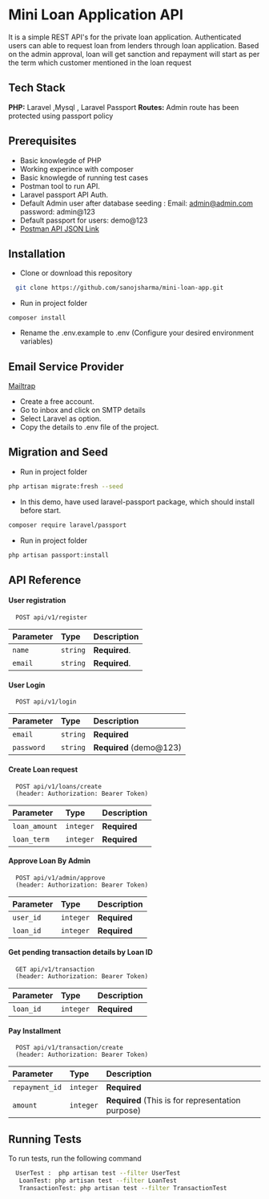 
# Mini Loan Application API

It is a simple REST API's for the private loan application. Authenticated users can able to request loan from lenders through loan application. Based on the admin approval, loan will get sanction and repayment will start as per the term which customer mentioned in the loan request

## Tech Stack

**PHP:** Laravel ,Mysql , Laravel Passport 
**Routes:** Admin route has been protected using passport policy


## Prerequisites

- Basic knowlegde of PHP
- Working experince with composer
- Basic knowlegde of running test cases
- Postman tool to run API.
- Laravel passport API Auth.
- Default Admin user after database seeding :
   Email: admin@admin.com
   password: admin@123
- Default passport for users: demo@123 
- [Postman API JSON Link](https://www.getpostman.com/collections/08a0e5e3a94c9924bc00)


## Installation

- Clone or download this repository
```bash
  git clone https://github.com/sanojsharma/mini-loan-app.git
```
- Run in project folder    
```
composer install
```
- Rename the .env.example to .env (Configure your desired environment variables)



## Email Service Provider

[Mailtrap](https://mailtrap.io/)

-	Create a free account. 
-	Go to inbox and click on SMTP details
-	Select Laravel as option.
-	Copy the details to .env file of the project.

## Migration and Seed

-	Run in project folder
   ```bash 
   php artisan migrate:fresh --seed
   ```
-	In this demo, have used laravel-passport package, which should install before start.
```bash 
composer require laravel/passport
```
-	Run in project folder
```bash
php artisan passport:install
```



## API Reference

#### User registration 

```http
  POST api/v1/register
```

| Parameter | Type     | Description                |
| :-------- | :------- | :------------------------- |
| `name` | `string` | **Required**. |
| `email` | `string` | **Required**.|

#### User Login

```http
  POST api/v1/login
```

| Parameter | Type     | Description                       |
| :-------- | :------- | :-------------------------------- |
| `email`      | `string` | **Required** |
| `password`      | `string` | **Required** (demo@123)|

#### Create Loan request

```http
  POST api/v1/loans/create
  (header: Authorization: Bearer Token)
```

| Parameter | Type     | Description                       |
| :-------- | :------- | :-------------------------------- |
| `loan_amount`      | `integer` | **Required** |
| `loan_term`      | `integer` | **Required** |

#### Approve Loan By Admin

```http
  POST api/v1/admin/approve
  (header: Authorization: Bearer Token)
```

| Parameter | Type     | Description                       |
| :-------- | :------- | :-------------------------------- |
| `user_id`      | `integer` | **Required** |
| `loan_id`      | `integer` | **Required** |


#### Get pending transaction details by Loan ID

```http
  GET api/v1/transaction
  (header: Authorization: Bearer Token)
```

| Parameter | Type     | Description                       |
| :-------- | :------- | :-------------------------------- |
| `loan_id`      | `integer` | **Required** |

#### Pay Installment

```http
  POST api/v1/transaction/create
  (header: Authorization: Bearer Token)
```

| Parameter | Type     | Description                       |
| :-------- | :------- | :-------------------------------- |
| `repayment_id`      | `integer` | **Required** |
| `amount`      | `integer` | **Required** (This is for representation purpose)|




## Running Tests

To run tests, run the following command

```bash
  UserTest :  php artisan test --filter UserTest
   LoanTest: php artisan test --filter LoanTest
   TransactionTest: php artisan test --filter TransactionTest
```

